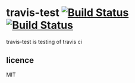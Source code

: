 # travis-test [![Build Status](https://travis-ci.org/178inaba/third_test.svg?branch=master)](https://travis-ci.org/178inaba/third_test)[![Build Status](https://drone.io/github.com/178inaba/third_test/status.png)](https://drone.io/github.com/178inaba/third_test/latest)

travis-test is testing of travis ci

## licence

MIT
